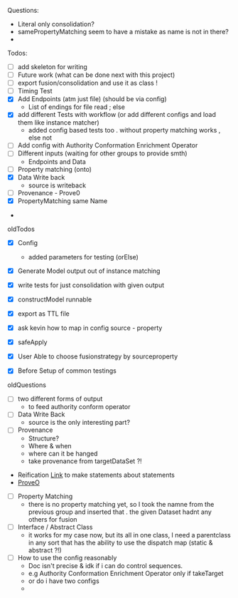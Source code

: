 Questions:

- Literal only consolidation?
- samePropertyMatching seem to have a mistake as name is not in there?
- 


Todos:
- [ ] add skeleton for writing
- [ ] Future work (what can be done next with this project)
- [ ]  export fusion/consolidation and use it as class !
- [ ] Timing Test
- [x] Add Endpoints (atm just file) (should be via config)
    - List of endings for file read ; else 
- [x] add different Tests with workflow (or add different configs and load them like instance matcher)
    - added config based tests too . without property matching works , else not
- [ ] Add config with Authority Conformation Enrichment Operator 
- [ ] Different inputs (waiting for other groups to provide smth)
  - Endpoints and Data 
- [ ] Property matching (onto)
- [x] Data Write back
  - source is writeback
- [ ] Provenance - Prove0
- [x] PropertyMatching same Name
- 

oldTodos

- [x] Config
  - added parameters for testing (orElse)
- [x] Generate Model output out of instance matching
- [x] write tests for just consolidation with given output
- [x]  constructModel runnable
- [x] export as TTL file
- [x] ask kevin how to map in config source - property
- [x] safeApply
- [x] User Able to choose fusionstrategy by sourceproperty
- [x] Before Setup of common testings


oldQuestions
- [ ] two different forms of output
  - to feed authority conform operator
- [ ] Data Write Back
  - source is the only interesting part?
- [ ] Provenance
  - Structure?
  - Where & when
  - where can it be hanged
  - take provenance from targetDataSet ?!
- Reification [Link](https://www.w3.org/wiki/RdfReification) to make statements about statements
- [ProveO](https://www.w3.org/TR/prov-o/)
- [ ] Property Matching
  - there is no property matching yet, so I took the namne from the previous group and inserted that .
    the given Dataset hadnt any others for fusion
- [ ] Interface / Abstract Class
  - it works for my case now, but its all in one class, I need a parentclass in any sort that has the ability to use the
    dispatch map (static & abstract ?!)
- [ ] How to use the config reasonably
  - Doc isn't precise & idk if i can do control sequences.
  - e.g  Authority Conformation Enrichment Operator only if takeTarget
  - or do i have two configs
  - 